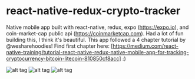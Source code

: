 # react-native-redux-crypto-tracker
Native mobile app built with react-native, redux, expo (https://expo.io), and coin-market-cap public api (https://coinmarketcap.com). Had a lot of fun building this, I think it's beautiful. This app followed a 4 chapter tutorial by @wesharehoodies! Find first chapter here: [https://medium.com/react-native-training/tutorial-react-native-redux-native-mobile-app-for-tracking-cryptocurrency-bitcoin-litecoin-810850cf8acc] :)

![alt tag](https://github.com/karina001/react-native-redux-crypto-tracker/blob/master/assets/fetching-api-data.png)
![alt tag](https://github.com/karina001/react-native-redux-crypto-tracker/blob/master/assets/xcodeiOSSimulator.png)
![alt tag](https://github.com/karina001/react-native-redux-crypto-tracker/blob/master/assets/mvp.jpg)
